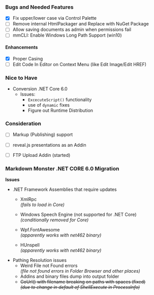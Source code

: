 ### Bugs and Needed Features
* [x] Fix upper/lower case via Control Palette
* [ ] Remove internal HtmlPackager and Replace with NuGet Package
* [ ] Allow saving documents as admin when permissions fail
* [ ] mmCLI: Enable Windows Long Path Support (win10)

#### Enhancements
* [x] Proper Casing 
* [ ] Edit Code In Editor on Context Menu (like Edit Image/Edit HREF)

### Nice to Have
* Conversion .NET Core 6.0  
	* Issues:
		* `ExcecuteScript()` functionality
		* use of `dynamic` fixes
		* Figure out Runtime Distribution

### Consideration
* [ ] Markup (Publishing) support
* [ ] reveal.js presentations as an Addin
* [ ] FTP Upload Addin (started)



### Markdown Monster .NET CORE 6.0 Migration

**Issues**

* .NET Framework Assemblies that require updates
	* XmlRpc  
	  *(fails to load in Core)*
	* Windows Speech Engine (not supported for .NET Core)  
	  *(conditionally removed for Core)*

	* Wpf.FontAwesome  
	  *(apparently works with net462 binary)*
	* HUnspell  
	  *(apparently works with net462 binary)*
* Pathing Resolution issues 
	* Weird File not Found errors  
	*(file not found errors in Folder Browser and other places)*
	* Addins and binary files dump into output folder
	* ~~GoUrl() with filename breaking on paths with spaces (fixed)  
	  *(due to change in default of ShellExecute in ProcessInfo)*~~
	 